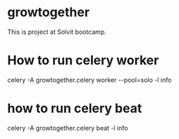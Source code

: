 # growtogether
This is project at Solvit bootcamp.
# How to run celery worker

celery -A growtogether.celery worker --pool=solo -l info

# how to run celery beat 

celery -A growtogether.celery beat -l info